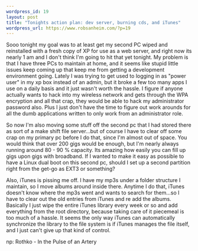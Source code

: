 ```yaml
--- 
wordpress_id: 19
layout: post
title: "Tonights action plan: dev server, burning cds, and iTunes"
wordpress_url: https://www.robsanheim.com/?p=19
---
```

Sooo tonight my goal was to at least get my second PC wiped and reinstalled with a fresh copy of XP for use as a web server, and right now its nearly 1 am and I don't think I'm going to hit that yet tonight. My problem is that I have three PCs to maintain at home, and it seems like stupid little issues keep coming up that keep me from getting a development environment going. Lately I was trying to get used to logging in as "power user" in my xp box instead of an admin, but it broke a few too many apps I use on a daily basis and it just wasn't worth the hassle. I figure if anyone actually wants to hack into my wireless network and gets through the WPA encryption and all that crap, they would be able to hack my administrator password also. Plus I just don't have the time to figure out work arounds for all the dumb applications written to only work from an administrator role.

So now I'm also moving some stuff off the second pc that I had stored there as sort of a make shift file server...but of course I have to clear off some crap on my primary pc before I do that, since I'm almost out of space. You would think that over 200 gigs would be enough, but I'm nearly always running around 80 - 90 % capacity. Its amazing how easily you can fill up gigs upon gigs with broadband. If I wanted to make it easy as possible to have a Linux dual boot on this second pc, should I set up a second partition right from the get-go as EXT3 or something?

Also, iTunes is pissing me off. I have my mp3s under a folder structure I maintain, so I move albums around inside there. Anytime I do that, iTunes doesn't know where the mp3s went and wants to search for them...so I have to clear out the old entries from iTunes and re add the albums. Basically I just wipe the entire iTunes library every week or so and add everything from the root directory, because taking care of it piecemeal is too much of a hassle. It seems the only way iTunes can automatically synchronize the library to the file system is if iTunes manages the file itself, and I just can't give up that kind of control.

np: Rothko - In the Pulse of an Artery
